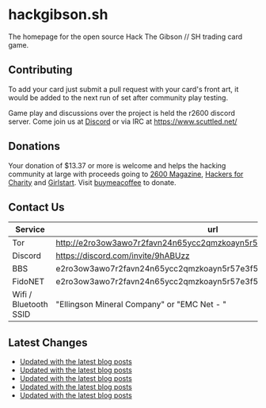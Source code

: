 # hackgibson.sh
The homepage for the open source Hack The Gibson // SH trading card game.


## Contributing

To add your card just submit a pull request with your card's front art, it would be added to the next run of set after community play testing.

Game play and discussions over the project is held the r2600 discord server. Come join us at [Discord](https://discord.com/invite/9hABUzz) or via IRC at https://www.scuttled.net/


## Donations

Your donation of $13.37 or more is welcome and helps the hacking community at large with proceeds going to [2600 Magazine](https://2600.com/), [Hackers for Charity](https://hackersforcharity.org) and [Girlstart](https://girlstart.org).  Visit [buymeacoffee](https://www.buymeacoffee.com/hackgibson.sh) to donate.


## Contact Us

Service | url
-|-
Tor | http://e2ro3ow3awo7r2favn24n65ycc2qmzkoayn5r57e3f56nvjwdcgg32ad.onion
Discord | https://discord.com/invite/9hABUzz
BBS | e2ro3ow3awo7r2favn24n65ycc2qmzkoayn5r57e3f56nvjwdcgg32ad.onion:23
FidoNET | e2ro3ow3awo7r2favn24n65ycc2qmzkoayn5r57e3f56nvjwdcgg32ad.onion:24554
Wifi / Bluetooth SSID | "Ellingson Mineral Company" or "EMC Net - <fidonet address>"

## Latest Changes
<!-- BLOG-POST-LIST:START -->
- [Updated with the latest blog posts](https://github.com/DFW2600/hackgibson.sh/commit/8294436ed53f0d2d495e0d17ce73761ee2235e08)
- [Updated with the latest blog posts](https://github.com/DFW2600/hackgibson.sh/commit/1e7b86e18ef198507eb29fd9c6f23e7b0b5804a1)
- [Updated with the latest blog posts](https://github.com/DFW2600/hackgibson.sh/commit/447f1a64acd6cf765340705d1fc1782c977cbfbe)
- [Updated with the latest blog posts](https://github.com/DFW2600/hackgibson.sh/commit/77623586610f6e4994df2ad32950d1b0ed4f50b1)
- [Updated with the latest blog posts](https://github.com/DFW2600/hackgibson.sh/commit/f9d297c6420794c4d258ad4cd9b9a70a266b9581)
<!-- BLOG-POST-LIST:END -->
